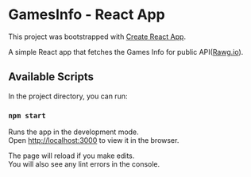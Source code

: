 # GamesInfo - React App

This project was bootstrapped with [Create React App](https://github.com/facebook/create-react-app).

A simple React app that fetches the Games Info for public API([Rawg.io](https://rawg.io/)).

## Available Scripts

In the project directory, you can run:

### `npm start`

Runs the app in the development mode.\
Open [http://localhost:3000](http://localhost:3000) to view it in the browser.

The page will reload if you make edits.\
You will also see any lint errors in the console.
